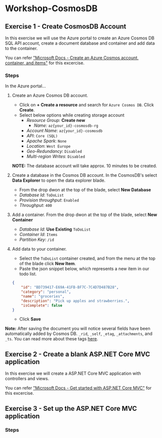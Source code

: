 # Workshop-CosmosDB

## Exercise 1 - Create CosmosDB Account
In this exercise we will use the Azure portal to create an Azure Cosmos DB SQL API account, create a document database and container and add data to the container.

You can refer ["Microsoft Docs - Create an Azure Cosmos account, container, and items"](https://docs.microsoft.com/en-us/azure/cosmos-db/create-cosmosdb-resources-portal) for this excercise.

### Steps

In the Azure portal...
1. Create an Azure Cosmos DB account. 
   * Click on **+ Create a resource** and search for `Azure Cosmos DB`. Click **Create**.
   * Select below options while creating storage account
       * *Resource Group:* **Create new**
         * *Name:* `az{your_id}-cosmosdb-rg`
       * *Account Name*: `az{your_id}-cosmosdb`
       * *API*: `Core (SQL)`
       * *Apache Spark*: `None`
       * *Location*: `West Europe`
       * *Geo-Redundancy*: `Disabled`
       * *Multi-region Writes*: `Disabled`
    
    **NOTE:** The database account will take approx. 10 minutes to be created.
2. Create a database in the Cosmos DB account. In the CosmosDB's select **Data Explorer** to open the data explorer blade.
    * From the drop dwon at the top of the blade, select **New Database**
    * *Database Id*: `ToDoList`
    * *Provision throughput*: `Enabled`
    * *Throughput*: `400`
3. Add a container. From the drop dwon at the top of the blade, select **New Container**
    * *Database Id*: **Use Existing** `ToDoList`
    * *Container Id*: `Items`
    * *Partition Key*: `/id`
4. Add data to your container.
    * Select the `ToDoList` container created, and from the menu at the top of the blade click **New Item**.
    * Paste the json snippet below, which represents a new item in our todo list.
    ```json
    {
        "id": "BD739417-E69A-41FB-BF7C-7C4D7D487B28",
        "category": "personal",
        "name": "groceries",
        "description": "Pick up apples and strawberries.",
        "isComplete": false
    }
    ```
    * Click **Save**
    
**Note:** After saving the document you will notice several fields have been automatically added by Cosmos DB. `_rid`, `_self`, `_etag`, `_attachments`, and `_ts`.
You can read more about these tags [here](https://docs.microsoft.com/en-us/rest/api/cosmos-db/collections).

## Exercise 2 - Create a blank ASP.NET Core MVC application
In this exercise we will create a ASP.NET Core MVC application with controllers and views.

You can refer ["Microsoft Docs - Get started with ASP.NET Core MVC"](https://docs.microsoft.com/en-us/aspnet/core/tutorials/first-mvc-app/start-mvc) for this excercise.

## Exercise 3 - Set up the ASP.NET Core MVC application

### Steps
